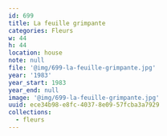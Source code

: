 ```yaml
---
id: 699
title: La feuille grimpante
categories: Fleurs
w: 44
h: 44
location: house
note: null
file: '@img/699-la-feuille-grimpante.jpg'
year: '1983'
year_start: 1983
year_end: null
image: '@img/699-la-feuille-grimpante.jpg'
uuid: ece34b98-e8fc-4037-8e09-57fcba3a7929
collections:
  - fleurs
---
```


